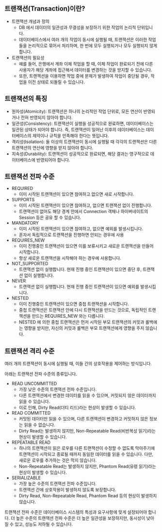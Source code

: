 ## **트랜잭션(Transaction)이란?**

- 트랜잭션 개념과 정의
    - DB 에서 데이터의 일관성과 무결성을 보장하기 위한 작업의 논리적 단위입니다.
    - 데이터베이스에서 여러 개의 작업이 동시에 실행될 때, 트랜잭션은 이러한 작업들을 논리적으로 묶어서 처리하며, 한 번에 모두 실행되거나 모두 실행되지 않게 합니다.
- 트랜잭션의 필요성
    - 예를 들어, 은행에서 계좌 이체 작업을 할 때, 이체 작업이 완료되기 전에 다른 사용자가 해당 계좌에 접근해서 데이터를 변경하는 것을 방지할 수 있습니다.
    - 또한, 트랜잭션을 이용하면 작업 중에 문제가 발생하여 작업이 중단될 경우, 작업을 이전 상태로 되돌릴 수 있습니다.

## **트랜잭션의 특징**

- 원자성(Atomicity): 트랜잭션은 하나의 논리적인 작업 단위로, 모든 연산이 반영되거나 전혀 반영되지 않아야 합니다.
- 일관성(Consistency): 트랜잭션이 실행을 성공적으로 완료하면, 데이터베이스는 일관된 상태가 되어야 합니다. 즉, 트랜잭션이 일어난 이후의 데이터베이스는 데이터베이스의 제약이나 규칙을 만족해야 한다는 뜻입니다.
- 격리성(Isolation): 둘 이상의 트랜잭션이 동시에 실행될 때 각각의 트랜잭션은 다른 트랜잭션의 연산에 영향을 받지 않아야 합니다.
- 지속성(Durability): 트랜잭션이 성공적으로 완료되면, 해당 결과는 영구적으로 데이터베이스에 반영되어야 합니다.

## 트랜잭션 전파 수준

- REQUIRED
    - 이미 시작된 트랜잭션이 있으면 참여하고 없으면 새로 시작합니다.
- SUPPORTS
    - 이미 시작된 트랜잭션이 있으면 참여하고, 없으면 트랜잭션 없이 진행합니다.
    - 트랜잭션이 없어도 해당 경계 안에서 Connection 객체나 하이버네이트의 Session 등은 공유 할 수 있습니다.
- MANDATORY
    - 이미 시작된 트랜잭션이 있으면 참여하고, 없으면 예외를 발생시킵니다.
    - 혼자서 독립적으로 트랜잭션을 진행하면 안되는 경우에 사용
- REQUIRES_NEW
    - 이미 진행중인 트랜잭션이 있으면 이를 보류시키고 새로운 트랜잭션을 만들어 시작합니다.
    - 항상 새로운 트랜잭션을 시작해야 하는 경우에 사용합니다.
- NOT_SUPPORTED
    - 트랜잭션 없이 실행합니다. 현재 진행 중인 트랜잭션이 있으면 중단 후, 트랜잭션 없이 실행합니다.
- NEVER
    - 트랜잭션 없이 실행합니다. 현재 진행 중인 트랜잭션이 있으면 예외를 발생시킵니다.
- NESTED
    - 이미 진행중인 트랜잭션이 있으면 중첩 트랜잭션을 시작합니다.
    - 중첩 트랜잭션은 트랜잭션 안에 다시 트랜잭션을 만드는 것으로, 독립적인 트랜잭션을 만드는 REQUIRES_NEW 와는 다릅니다.
    - NESTED 에 의한 중첩 트랜잭션은 먼저 시작된 부모 트랜잭션의 커밋과 롤백에는 영향을 받지만, 자신의 커밋과 롤백은 부모 트랜잭션에게 영향을 주지 않습니다.

## **트랜잭션 격리 수준**

여러 개의 트랜잭션이 동시에 실행될 때, 이들 간의 상호작용을 제어하는 방식입니다.

아래는 트랜잭션 전파 수준의 종류입니다.

- READ UNCOMMITTED
    - 가장 낮은 수준의 트랜잭션 전파 수준입니다.
    - 다른 트랜잭션에서 변경한 데이터를 읽을 수 있으며, 커밋되지 않은 데이터까지 읽을 수 있습니다.
    - 이로 인해, Dirty Read(더티 리드)라는 현상이 발생할 수 있습니다.
- READ COMMITTED
    - 커밋된 데이터만 읽을 수 있으며, 다른 트랜잭션이 변경하고 커밋하지 않은 정보는 읽을 수 없습니다.
    - Dirty Read는 발생하지 않지만, Non-Repeatable Read(비반복성 읽기)라는 현상이 발생할 수 있습니다.
- REPEATABLE READ
    - 하나의 트랜잭션이 읽은 로우를 다른 트랜잭션이 수정할 수 없도록 막아주기에 트랜잭션이 시작되고 종료될 때까지 동일한 데이터를 읽을 수 있습니다. 다만, 새로운 로우를 추가하는 것은 막지 않습니다.
    - Non-Repeatable Read는 발생하지 않지만, Phantom Read(유령 읽기)라는 현상이 발생할 수 있습니다.
- SERIALIZABLE
    - 가장 높은 수준의 트랜잭션 전파 수준입니다.
    - 트랜잭션 간에 상호작용이 발생하지 않도록 보장합니다.
    - Dirty Read, Non-Repeatable Read, Phantom Read 등의 현상이 발생하지 않습니다.

트랜잭션 전파 수준은 데이터베이스 시스템의 특성과 요구사항에 맞게 설정되어야 합니다. 더 높은 수준의 트랜잭션 전파 수준은 더 높은 일관성을 보장하지만, 동시성이 낮아질 수 있고, 성능도 저하될 수 있습니다.
